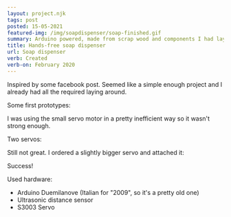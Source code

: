 ```yaml
---
layout: project.njk
tags: post
posted: 15-05-2021
featured-img: /img/soapdispenser/soap-finished.gif
summary: Arduino powered, made from scrap wood and components I had laying around.
title: Hands-free soap dispenser
url: Soap dispenser
verb: Created
verb-on: February 2020
---
```


Inspired by some facebook post. Seemed like a simple enough project and I already had all the required laying around. 

Some first prototypes:



I was using the small servo motor in a pretty inefficient way so it wasn't strong enough.

Two servos:


Still not great. I ordered a slightly bigger servo and attached it:


Success!


Used hardware: 
  - Arduino Duemilanove (Italian for "2009", so it's a pretty old one)
  - Ultrasonic distance sensor
  - S3003 Servo